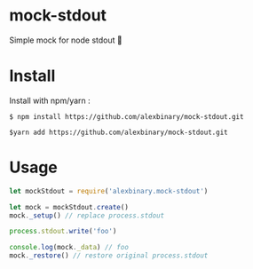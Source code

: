 # mock-stdout
Simple mock for node stdout 👻

# Install

Install with npm/yarn :

```
$ npm install https://github.com/alexbinary/mock-stdout.git

$yarn add https://github.com/alexbinary/mock-stdout.git
```

# Usage

```javascript
let mockStdout = require('alexbinary.mock-stdout')

let mock = mockStdout.create()
mock._setup() // replace process.stdout

process.stdout.write('foo')

console.log(mock._data) // foo
mock._restore() // restore original process.stdout
```
